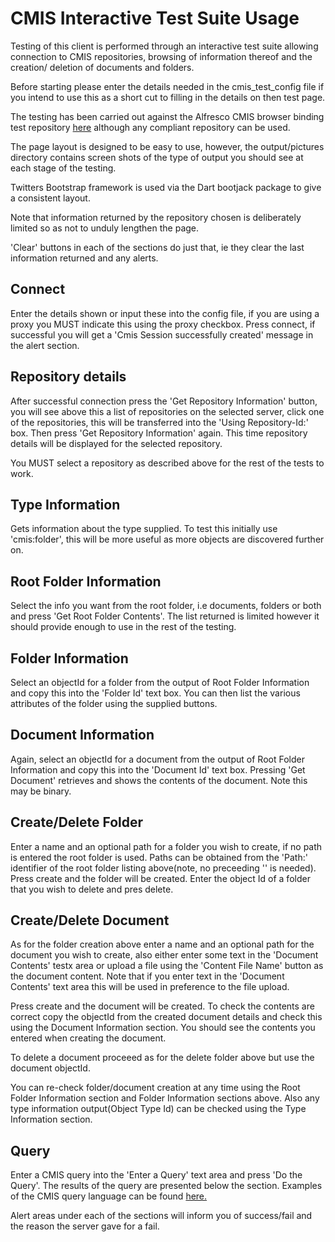 
# CMIS Interactive Test Suite Usage

Testing of this client is performed through an interactive test suite allowing
connection to CMIS repositories, browsing of information thereof and the creation/
deletion of documents and folders.

Before starting please enter the details needed in the cmis_test_config file if
you intend to use this as a short cut to filling in the details on then test page.

The testing has been carried out against the Alfresco CMIS browser binding test repository
[here](http://cmis.alfresco.com/cmisbrowser) although any compliant repository can be used.

The page layout is designed to be easy to use, however, the output/pictures directory
contains screen shots of the type of output you should see at each stage of the testing.

Twitters Bootstrap framework is used via the Dart bootjack package to give a consistent
layout.

Note that information returned by the repository chosen is deliberately limited
so as not to unduly lengthen the page.

'Clear' buttons in each of the sections do just that, ie they clear the last information
returned and any alerts.

## Connect
Enter the details shown or input these into the config file, if you are using a proxy
you MUST indicate this using the proxy checkbox. Press connect, if successful you will
get a 'Cmis Session successfully created' message in the alert section.


## Repository details
After successful connection press the 'Get Repository Information' button, you will see
above this a list of repositories on the selected server, click one of the repositories,
this will be transferred into the 'Using Repository-Id:' box. Then press 'Get Repository Information'
again. This time repository details will be displayed for the selected repository.

You MUST select a repository as described above for the rest of the tests to work.

## Type Information
Gets information about the type supplied. To test this initially use 'cmis:folder',
this will be more useful as more objects are discovered further on.

## Root Folder Information
Select the info you want from the root folder, i.e documents, folders or both and press
'Get Root Folder Contents'. The list returned is limited however it should provide enough 
to use in the rest of the testing.

## Folder Information
Select an objectId for a folder from the output of Root Folder Information and copy this
into the 'Folder Id' text box. You can then list the various attributes of the folder using
the supplied buttons.

## Document Information
Again, select an objectId for a document from the output of Root Folder Information and copy this
into the 'Document Id' text box. Pressing 'Get Document' retrieves and shows the contents of
the document. Note this may be binary.

## Create/Delete Folder
Enter a name and an optional path for a folder you wish to create, if no path is entered the
root folder is used. Paths can be obtained from the 'Path:' identifier of the root folder listing
above(note, no preceeding '\' is needed). Press create and the folder will be created.
Enter the object Id of a folder that you wish to delete and pres delete.

## Create/Delete Document
As for the folder creation above enter a name and an optional path for the document you wish
to create, also either enter some text in the 'Document Contents' testx area or upload a file
using the 'Content File Name' button as the document content. Note that if you enter text in the
'Document Contents' text area this will be used in preference to the file upload. 

Press create and the document will be created. To check the contents are correct copy the objectId
from the created document details and check this using the Document Information section. You should see
the contents you entered when creating the document.

To delete a document proceeed as for the delete folder above but use the document objectId.

You can re-check folder/document creation at any time using the Root Folder Information section
and Folder Information sections above. Also any type information output(Object Type Id) can be checked 
using the Type Information section.

## Query
Enter a CMIS query into the 'Enter a Query' text area and press 'Do the Query'. The results of the query
are presented below the section. Examples of the CMIS query language can be found [here.](http://wiki.alfresco.com/wiki/CMIS_Query_Language)

Alert areas under each of the sections will inform you of success/fail and the reason the server gave for
a fail.



